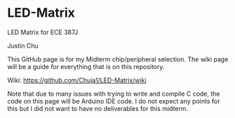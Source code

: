 # LED-Matrix
LED Matrix for ECE 387J

Justin Chu

This GitHub page is for my Midterm chip/peripheral selection.
The wiki page will be a guide for everything that is on this repository.

Wiki: https://github.com/Chuja1/LED-Matrix/wiki

Note that due to many issues with trying to write and compile C code, the code on this page will be Arduino IDE code. I do not expect any points for this but I did not want to have no deliverables for this midterm.

